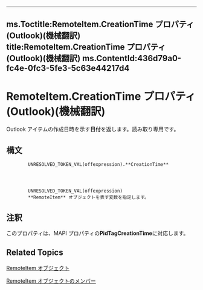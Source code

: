 

---
ms.Toctitle:RemoteItem.CreationTime プロパティ (Outlook)(機械翻訳)
title:RemoteItem.CreationTime プロパティ (Outlook)(機械翻訳)
ms.ContentId:436d79a0-fc4e-0fc3-5fe3-5c63e44217d4
---
# RemoteItem.CreationTime プロパティ (Outlook)(機械翻訳)




Outlook アイテムの作成日時を示す**日付**を返します。読み取り専用です。

## 構文

            UNRESOLVED_TOKEN_VAL(offexpression).**CreationTime**




            UNRESOLVED_TOKEN_VAL(offexpression)
            **RemoteItem** オブジェクトを表す変数を指定します。



## 注釈
このプロパティは、MAPI プロパティの**PidTagCreationTime**に対応します。



## Related Topics

[RemoteItem オブジェクト](6302aaff-cdcf-4d86-60f1-4bed15540d9f.md)

[RemoteItem オブジェクトのメンバー](15c0872e-88cc-9b9b-c31e-c15d6971e6e0.md)




